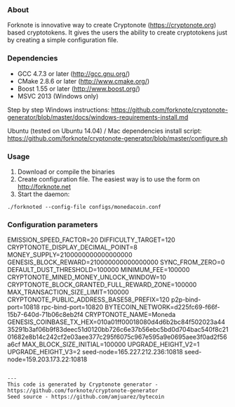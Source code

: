 ### About
Forknote is innovative way to create Cryptonote (https://cryptonote.org) based cryptotokens. It gives the users the ability to create cryptotokens just by creating a simple configuration file.

### Dependencies
* GCC 4.7.3 or later     (http://gcc.gnu.org/)
* CMake 2.8.6 or later   (http://www.cmake.org/)
* Boost 1.55 or later    (http://www.boost.org/)
* MSVC 2013 (Windows only)

Step by step Windows instructions:
https://github.com/forknote/cryptonote-generator/blob/master/docs/windows-requirements-install.md

Ubuntu (tested on Ubuntu 14.04) / Mac dependencies install script:
https://github.com/forknote/cryptonote-generator/blob/master/configure.sh


### Usage
1. Download or compile the binaries
2. Create configuration file. The easiest way is to use the form on http://forknote.net
3. Start the daemon:
```
./forknoted --config-file configs/monedacoin.conf
```

### Configuration parameters
EMISSION_SPEED_FACTOR=20
DIFFICULTY_TARGET=120
CRYPTONOTE_DISPLAY_DECIMAL_POINT=8
MONEY_SUPPLY=2100000000000000000
GENESIS_BLOCK_REWARD=210000000000000000
SYNC_FROM_ZERO=0
DEFAULT_DUST_THRESHOLD=100000
MINIMUM_FEE=100000
CRYPTONOTE_MINED_MONEY_UNLOCK_WINDOW=10
CRYPTONOTE_BLOCK_GRANTED_FULL_REWARD_ZONE=100000
MAX_TRANSACTION_SIZE_LIMIT=100000
CRYPTONOTE_PUBLIC_ADDRESS_BASE58_PREFIX=120
p2p-bind-port=10818
rpc-bind-port=10820
BYTECOIN_NETWORK=d225fc69-f66f-15b7-640d-71b06c8eb2f4
CRYPTONOTE_NAME=Moneda
GENESIS_COINBASE_TX_HEX=010a01ff00018080d4d6b2bc84f502023a4435291b3af06b9f83deec51d0120bb726c6e37b56ebc5bd0d704bac540f8c2101682e8b14c242cf2e03aee377c295f6075c967e595a9e0695aee3f0ad2f56a6cf
MAX_BLOCK_SIZE_INITIAL=100000
UPGRADE_HEIGHT_V2=1
UPGRADE_HEIGHT_V3=2
seed-node=165.227.212.236:10818
seed-node=159.203.173.22:10818
```

---
This code is generated by Cryptonote generator - https://github.com/forknote/cryptonote-generator
Seed source - https://github.com/amjuarez/bytecoin
